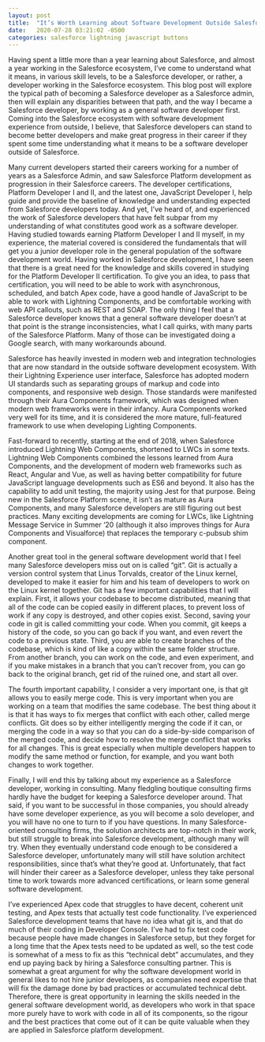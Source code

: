 ```yaml
---
layout: post
title:  "It’s Worth Learning about Software Development Outside Salesforce"
date:   2020-07-28 03:21:02 -0500
categories: salesforce lightning javascript buttons
---
```

Having spent a little more than a year learning about Salesforce, and almost a year working in the Salesforce ecosystem, I’ve come to understand what it means, in various skill levels, to be a Salesforce developer, or rather, a developer working in the Salesforce ecosystem. This blog post will explore the typical path of becoming a Salesforce developer as a Salesforce admin, then will explain any disparities between that path, and the way I became a Salesforce developer, by working as a general software developer first. Coming into the Salesforce ecosystem with software development experience from outside, I believe, that Salesforce developers can stand to become better developers and make great progress in their career if they spent some time understanding what it means to be a software developer outside of Salesforce.

Many current developers started their careers working for a number of years as a Salesforce Admin, and saw Salesforce Platform development as progression in their Salesforce careers. The developer certifications, Platform Developer I and II, and the latest one, JavaScript Developer I, help guide and provide the baseline of knowledge and understanding expected from Salesforce developers today. And yet, I’ve heard of, and experienced the work of Salesforce developers that have felt subpar from my understanding of what constitutes good work as a software developer. Having studied towards earning Platform Developer I and II myself, in my experience, the material covered is considered the fundamentals that will get you a junior developer role in the general population of the software development world. Having worked in Salesforce development, I have seen that there is a great need for the knowledge and skills covered in studying for the Platform Developer II certification. To give you an idea, to pass that certification, you will need to be able to work with asynchronous, scheduled, and batch Apex code, have a good handle of JavaScript to be able to work with Lightning Components, and be comfortable working with web API callouts, such as REST and SOAP. The only thing I feel that a Salesforce developer knows that a general software developer doesn’t at that point is the strange inconsistencies, what I call quirks, with many parts of the Salesforce Platform. Many of those can be investigated doing a Google search, with many workarounds abound.

Salesforce has heavily invested in modern web and integration technologies that are now standard in the outside software development ecosystem. With their Lightning Experience user interface, Salesforce has adopted modern UI standards such as separating groups of markup and code into components, and responsive web design. Those standards were manifested through their Aura Components framework, which was designed when modern web frameworks were in their infancy. Aura Components worked very well for its time, and it is considered the more mature, full-featured framework to use when developing Lighting Components.

Fast-forward to recently, starting at the end of 2018, when Salesforce introduced Lightning Web Components, shortened to LWCs in some texts. Lightning Web Components combined the lessons learned from Aura Components, and the development of modern web frameworks such as React, Angular and Vue, as well as having better compatibility for future JavaScript language developments such as ES6 and beyond. It also has the capability to add unit testing, the majority using Jest for that purpose. Being new in the Salesforce Platform scene, it isn’t as mature as Aura Components, and many Salesforce developers are still figuring out best practices. Many exciting developments are coming for LWCs, like Lightning Message Service in Summer ‘20 (although it also improves things for Aura Components and Visualforce) that replaces the temporary c-pubsub shim component.

Another great tool in the general software development world that I feel many Salesforce developers miss out on is called “git”. Git is actually a version control system that Linus Torvalds, creator of the Linux kernel, developed to make it easier for him and his team of developers to work on the Linux kernel together. Git has a few important capabilities that I will explain. First, it allows your codebase to become distributed, meaning that all of the code can be copied easily in different places, to prevent loss of work if any copy is destroyed, and other copies exist. Second, saving your code in git is called committing your code. When you commit, git keeps a history of the code, so you can go back if you want, and even revert the code to a previous state. Third, you are able to create branches of the codebase, which is kind of like a copy within the same folder structure. From another branch, you can work on the code, and even experiment, and if you make mistakes in a branch that you can’t recover from, you can go back to the original branch, get rid of the ruined one, and start all over.

The fourth important capability, I consider a very important one, is that git allows you to easily merge code. This is very important when you are working on a team that modifies the same codebase. The best thing about it is that it has ways to fix merges that conflict with each other, called merge conflicts.  Git does so by either intelligently merging the code if it can, or merging the code in a way so that you can do a side-by-side comparison of the merged code, and decide how to resolve the merge conflict that works for all changes. This is great especially when multiple developers happen to modify the same method or function, for example, and you want both changes to work together.

Finally, I will end this by talking about my experience as a Salesforce developer, working in consulting. Many fledgling boutique consulting firms hardly have the budget for keeping a Salesforce developer around. That said, if you want to be successful in those companies, you should already have some developer experience, as you will become a solo developer, and you will have no one to turn to if you have questions. In many Salesforce-oriented consulting firms, the solution architects are top-notch in their work, but still struggle to break into Salesforce development, although many will try. When they eventually understand code enough to be considered a Salesforce developer, unfortunately many will still have solution architect responsibilities, since that’s what they’re good at. Unfortunately, that fact will hinder their career as a Salesforce developer, unless they take personal time to work towards more advanced certifications, or learn some general software development.

I’ve experienced Apex code that struggles to have decent, coherent unit testing, and Apex tests that actually test code functionality. I’ve experienced Salesforce development teams that have no idea what git is, and that do much of their coding in Developer Console. I’ve had to fix test code because people have made changes in Salesforce setup, but they forget for a long time that the Apex tests need to be updated as well, so the test code is somewhat of a mess to fix as this “technical debt” accumulates, and they end up paying back by hiring a Salesforce consulting partner. This is somewhat a great argument for why the software development world in general likes to not hire junior developers, as companies need expertise that will fix the damage done by bad practices or accumulated technical debt. Therefore, there is great opportunity in learning the skills needed in the general software development world, as developers who work in that space more purely have to work with code in all of its components, so the rigour and the best practices that come out of it can be quite valuable when they are applied in Salesforce platform development.
